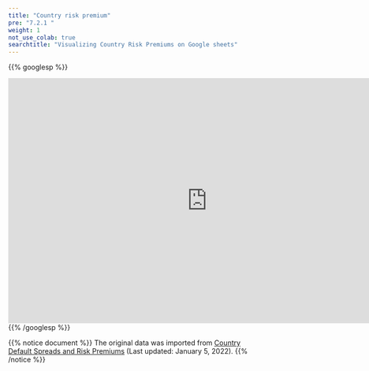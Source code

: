 ```yaml
---
title: "Country risk premium"
pre: "7.2.1 "
weight: 1
not_use_colab: true
searchtitle: "Visualizing Country Risk Premiums on Google sheets"
---
```


{{% googlesp %}}
<iframe class="google-sp" width="806" height="498" seamless frameborder="0" scrolling="no" src="https://docs.google.com/spreadsheets/d/e/2PACX-1vT9RKqH4USXRXOZybPdnnrsmyoBF3lyfQT28AzFFryrIl1Kn_0eg2WTGdrIHIMsVpy9mqCplokUBxW5/pubchart?oid=2135214287&amp;format=interactive"></iframe>
{{% /googlesp %}}

{{% notice document %}}
The original data was imported from [Country Default Spreads and Risk Premiums](https://pages.stern.nyu.edu/~adamodar/New_Home_Page/datafile/ctryprem.html)
(Last updated: January 5, 2022).
{{% /notice %}}

